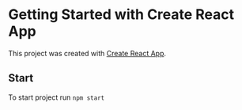 # Getting Started with Create React App

This project was created with [Create React App](https://github.com/facebook/create-react-app).

## Start

To start project run `npm start`
